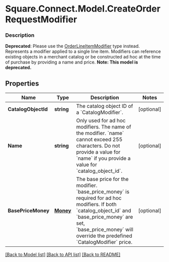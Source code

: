 # Square.Connect.Model.CreateOrderRequestModifier

### Description

__Deprecated__: Please use the [OrderLineItemModifier](#type-orderlineitemmodifier) type instead.  Represents a modifier applied to a single line item.  Modifiers can reference existing objects in a merchant catalog or be constructed ad hoc at the time of purchase by providing a name and price.
**Note: This model is deprecated.**

## Properties

Name | Type | Description | Notes
------------ | ------------- | ------------- | -------------
**CatalogObjectId** | **string** | The catalog object ID of a &#x60;CatalogModifier&#x60;. | [optional] 
**Name** | **string** | Only used for ad hoc modifiers. The name of the modifier. &#x60;name&#x60; cannot exceed 255 characters.  Do not provide a value for &#x60;name&#x60; if you provide a value for &#x60;catalog_object_id&#x60;. | [optional] 
**BasePriceMoney** | [**Money**](Money.md) | The base price for the modifier.  &#x60;base_price_money&#x60; is required for ad hoc modifiers. If both &#x60;catalog_object_id&#x60; and &#x60;base_price_money&#x60; are set, &#x60;base_price_money&#x60; will override the predefined &#x60;CatalogModifier&#x60; price. | [optional] 



[[Back to Model list]](../README.md#documentation-for-models) [[Back to API list]](../README.md#documentation-for-api-endpoints) [[Back to README]](../README.md)

